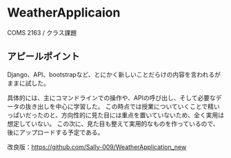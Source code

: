 # WeatherApplicaion
COMS 2163 / クラス課題

アピールポイント
--------------
Django、API、bootstrapなど、とにかく新しいことだらけの内容を言われるがままに試した。

具体的には、主にコマンドラインでの操作や、APIの呼び出し、そして必要なデータの抜き出しを中心に学習した。
この時点では授業についていくことで精いっぱいだったのと、方向性的に見た目には重点を置いていないため、全く実用は想定していない。
この次に、見た目も整えて実用的なものを作っているので、後にアップロードする予定である。

改良版：https://github.com/Sally-009/WeatherApplication_new
